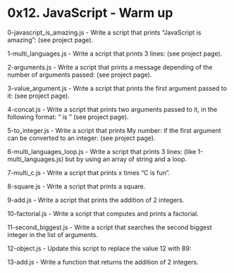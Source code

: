 # 0x12. JavaScript - Warm up


0-javascript_is_amazing.js - Write a script that prints “JavaScript is amazing”: (see project page).


1-multi_languages.js - Write a script that prints 3 lines: (see project page).


2-arguments.js - Write a script that prints a message depending of the number of arguments passed: (see project page).


3-value_argument.js - Write a script that prints the first argument passed to it: (see project page).


4-concat.js - Write a script that prints two arguments passed to it, in the following format: “ is ” (see project page).


5-to_integer.js - Write a script that prints My number: <first argument converted in integer> if the first argument can be converted to an integer: (see project page).


6-multi_languages_loop.js - Write a script that prints 3 lines: (like 1-multi_languages.js) but by using an array of string and a loop.


7-multi_c.js - Write a script that prints x times “C is fun”.


8-square.js - Write a script that prints a square.


9-add.js - Write a script that prints the addition of 2 integers.


10-factorial.js - Write a script that computes and prints a factorial.


11-second_biggest.js - Write a script that searches the second biggest integer in the list of arguments.


12-object.js - Update this script to replace the value 12 with 89:


13-add.js - Write a function that returns the addition of 2 integers.
